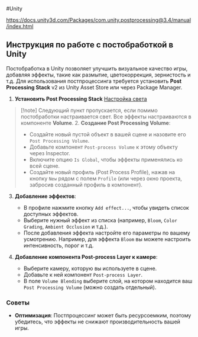 #Unity

https://docs.unity3d.com/Packages/com.unity.postprocessing@3.4/manual/index.html
## Инструкция по работе с постобработкой в Unity

Постобработка в Unity позволяет улучшить визуальное качество игры, добавляя эффекты, такие как размытие, цветокоррекция, зернистость и т.д. 
Для использования постпроцессинга требуется установить **Post Processing Stack** v2 из Unity Asset Store или через Package Manager.

1. **Установить Post Processing Stack**
[Настройка света](1.%20Languages/UNITY/5.%20ВИЗУАЛ/Свет/Настройка%20света.md)
> [!note] Следующий пункт пропускается, если помимо постобработки настраивается свет. Все эффекты настраиваются в компоненте **Volume**.
> 2. **Создание Post Processing Volume**:
>    - Создайте новый пустой объект в вашей сцене и назовите его `Post Processing Volume`.
>    - Добавьте компонент `Post-process Volume` к этому объекту через Inspector.
>    - Включите опцию `Is Global`, чтобы эффекты применялись ко всей сцене.
>    - Создайте новый профиль (Post Process Profile), нажав на кнопку `New` рядом с полем `Profile` (или через окно проекта, забросив созданный профиль в компонент).

3. **Добавление эффектов**:
   - В профиле нажмите кнопку `Add effect...`, чтобы увидеть список доступных эффектов.
   - Выберите нужный эффект из списка (например, `Bloom`, `Color Grading`, `Ambient Occlusion` и т.д.).
   - После добавления эффекта настройте его параметры по вашему усмотрению. Например, для эффекта `Bloom` вы можете настроить интенсивность, порог и т.д.

4. **Добавление компонента Post-process Layer к камере**:
   - Выберите камеру, которую вы используете в сцене.
   - Добавьте к ней компонент `Post-process Layer`.
   - В поле `Volume Blending` выберите слой, на котором находится ваш `Post Processing Volume` (можно создать отдельный).

### Советы
- **Оптимизация**: Постпроцессинг может быть ресурсоемким, поэтому убедитесь, что эффекты не снижают производительность вашей игры.

